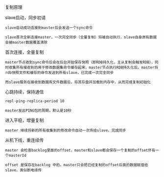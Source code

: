 复制原理

slave启动，同步初请

    slave启动成功连接到master后会发送一个sync命令
    
    slave首次全新连接master，一次完全同步（全量复制）将被自动执行，slave自身原有数据会被master数据覆盖清除

首次连接，全量复制

    master节点收到sync命令后会在后台开始保存快照（即RDB持久化，主从复制会触发RDB），同时收集所有接收到的用于修改数据集命令缓存起来，master节点执行RDB持久化后，master将rdb快照文件和缓存的命令发送到所有slave，已完成一次完全同步
    
    而slave服务在接收到数据库文件数据后，将其存盘并加载到内存中，从而完成复制初始化

心跳持续，保持通信

    repl-ping-replica-period 10
    
    master发出PING包的周期，默认是10秒

进入平稳，增量复制

    master 继续将新的所有收集到的修改命令自动一次传给slave，完成同步

从机下线，重连续传

    master 会检查backlog里面的offset，master和slave都会保存一个复制的offset怀有一个masterId
    
    offset 是保存在backlog 中的。master只会把已经复制的offset后面的数据赋值给slave，类似断电续传